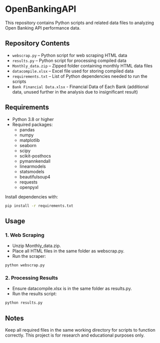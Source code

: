 # OpenBankingAPI
This repository contains Python scripts and related data files to analyzing Open Banking API performance data.

## Repository Contents
- `webscrap.py` – Python script for web scraping HTML data  
- `results.py` – Python script for processing compiled data  
- `Monthly_data.zip` – Zipped folder containing monthly HTML data files  
- `datacompile.xlsx` – Excel file used for storing compiled data
-  `requirements.txt` – List of Python dependencies needed to run the scripts
-  `Bank Financial Data.xlsx` - Financial Data of Each Bank (additional data, unused further in the analysis due to insignificant result)

## Requirements
- Python 3.8 or higher  
- Required packages:  
  - pandas
  - numpy
  - matplotlib
  - seaborn
  - scipy
  - scikit-posthocs
  - pymannkendall
  - linearmodels
  - statsmodels
  - beautifulsoup4
  - requests
  - openpyxl


Install dependencies with:  
```bash
pip install -r requirements.txt
``` 

## Usage
### 1. Web Scraping
- Unzip Monthly_data.zip.
- Place all HTML files in the same folder as webscrap.py.
- Run the scraper:
```bash
python webscrap.py
```

### 2. Processing Results
- Ensure datacompile.xlsx is in the same folder as results.py.
- Run the results script:
```bash
python results.py
```

## Notes
Keep all required files in the same working directory for scripts to function correctly.
This project is for research and educational purposes only.
